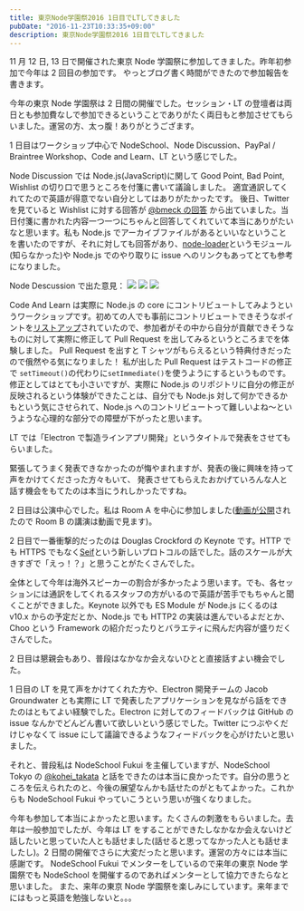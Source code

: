 ```yaml
---
title: 東京Node学園祭2016 1日目でLTしてきました
pubDate: "2016-11-23T10:33:35+09:00"
description: 東京Node学園祭2016 1日目でLTしてきました
---
```


11 月 12 日, 13 日で開催された東京 Node 学園祭に参加してきました。昨年初参加で今年は 2 回目の参加です。
やっとブログ書く時間ができたので参加報告を書きます。

今年の東京 Node 学園祭は 2 日間の開催でした。セッション・LT の登壇者は両日とも参加費なしで参加できるということでありがたく両日もと参加させてもらいました。運営の方、太っ腹！ありがとうござます。

1 日目はワークショップ中心で NodeSchool、Node Discussion、PayPal / Braintree Workshop、Code and Learn、LT という感じでした。

Node Discussion では Node.js(JavaScript)に関して Good Point, Bad Point, Wishlist の切り口で思うところを付箋に書いて議論しました。
適宜通訳してくれてたので英語が得意でない自分としてはありがたかったです。
後日、Twitter を見ていると Wishlist に対する回答が [@bmeck の回答](https://gist.github.com/bmeck/acfa3f54e779d718f49f9ad2ec15aff7) から出ていました。当日付箋に書かれた内容一つ一つにちゃんと回答してくれていて本当にありがたいなと思います。私も Node.js でアーカイブファイルがあるといいなということを書いたのですが、それに対しても回答があり、[node-loader](https://github.com/bmeck/noda-loader)というモジュール(知らなかった)や Node.js でのやり取りに issue へのリンクもあってとても参考になりました。

Node Descussion で出た意見：
![](../../assets/nodefest2016/node_discussion_good_point.jpeg)
![](../../assets/nodefest2016/node_discussion_bad_point.jpeg)
![](../../assets/nodefest2016/node_discussion_wishlist.jpeg)

Code And Learn は実際に Node.js の core にコントリビュートしてみようというワークショップです。初めての人でも事前にコントリビュートできそうなポイントを[リストアップ](https://github.com/nodejs/code-and-learn/issues/58)されていたので、参加者がその中から自分が貢献できそうなものに対して実際に修正して Pull Request を出してみるというところまでを体験しました。
Pull Request を出すと T シャツがもらえるという特典付きだったので俄然やる気になりました！
私が出した Pull Request はテストコードの修正で `setTimeout()`の代わりに`setImmediate()`を使うようにするというものです。修正としてはとても小さいですが、実際に Node.js のリポジトリに自分の修正が反映されるという体験ができたことは、自分でも Node.js 対して何かできるかもという気にさせられて、Node.js へのコントリビュートって難しいよね〜というような心理的な部分での障壁が下がったと思います。

LT では「Electron で製造ラインアプリ開発」というタイトルで発表をさせてもらいました。

<Speakerdeck slideId="c647225fb92249aaa6ab111e059eb7af"/>

緊張してうまく発表できなかったのが悔やまれますが、発表の後に興味を持って声をかけてくださった方々もいて、
発表させてもらえたおかげていろんな人と話す機会をもてたのは本当にうれしかったですね。

2 日目は公演中心でした。私は Room A を中心に参加しました([動画が公開](https://nodejs.connpass.com/event/42182/presentation/)されたので Room B の講演は動画で見ます)。

2 日目で一番衝撃的だったのは Douglas Crockford の Keynote です。HTTP でも HTTPS でもなく[Seif](http://www.theserverside.com/news/4500279472/Seif-project-makes-Web-security-a-priority)という新しいプロトコルの話でした。話のスケールが大きすぎで「えっ！？」と思うことがたくさんでした。

全体として今年は海外スピーカーの割合が多かったよう思います。でも、各セッションには通訳をしてくれるスタッフの方がいるので英語が苦手でもちゃんと聞くことができました。Keynote 以外でも ES Module が Node.js にくるのは v10.x からの予定だとか、Node.js でも HTTP2 の実装は進んでいるよだとか、Choo という Framework の紹介だったりとバラエティに飛んだ内容が盛りだくさんでした。

2 日目は懇親会もあり、普段はなかなか会えないひとと直接話すよい機会でした。

1 日目の LT を見て声をかけてくれた方や、Electron 開発チームの Jacob Groundwater とも実際に LT で発表したアプリケーションを見ながら話をできたのはともてよい経験でした。Electron に対してのフィードバックは GitHub の issue なんかでどんどん書いて欲しいという感じでした。Twitter につぶやくだけじゃなくて issue にして議論できるようなフィードバックを心がけたいと思いました。

それと、普段私は NodeSchool Fukui を主催していますが、NodeSchool Tokyo の [@kohei_takata](https://twitter.com/kohei_takata) と話をできたのは本当に良かったです。自分の思うところを伝えられたのと、今後の展望なんかも話せたのがともてよかった。これからも NodeSchool Fukui やっていこうという思いが強くなりました。

今年も参加して本当によかったと思います。たくさんの刺激をもらいました。去年は一般参加でしたが、今年は LT をすることができたしなかなか会えないけど話したいと思っていた人とも話せました(話せると思ってなかった人とも話せましたし)。2 日間の開催でさらに大変だったと思います。運営の方々には本当に感謝です。
NodeSchool Fukui でメンターをしているので来年の東京 Node 学園祭でも NodeSchool を開催するのであればメンターとして協力できたらなと思いました。
また、来年の東京 Node 学園祭を楽しみにしています。来年までにはもっと英語を勉強しないと。。。
